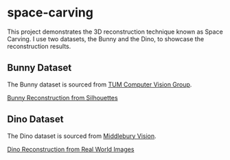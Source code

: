 # space-carving

This project demonstrates the 3D reconstruction technique known as Space Carving. I use two datasets, the Bunny and the Dino, to showcase the reconstruction results.

## Bunny Dataset
The Bunny dataset is sourced from [TUM Computer Vision Group](https://cvg.cit.tum.de/data/datasets/3dreconstruction).

[Bunny Reconstruction from Silhouettes](https://github.com/Zihan53/space-carving/blob/main/Bunny_result.gif)

## Dino Dataset
The Dino dataset is sourced from [Middlebury Vision](https://vision.middlebury.edu/mview/data/).

[Dino Reconstruction from Real World Images](https://github.com/Zihan53/space-carving/blob/main/Dino_result.gif)

